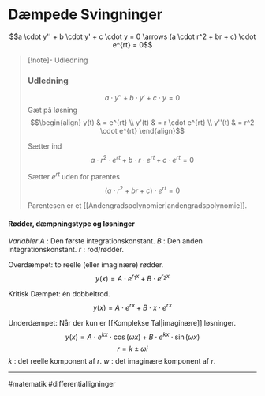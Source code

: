 # Dæmpede Svingninger

$$a \cdot y'' + b \cdot y' + c \cdot y = 0 \arrows (a \cdot r^2 + br + c) \cdot e^{rt} = 0$$

>[!note]- Udledning
>### Udledning 
>
>$$a \cdot y'' + b \cdot y' + c \cdot y = 0$$
>Gæt på løsning
>$$\begin{align}
>y(t) & = e^{rt} \\
>y'(t) & = r \cdot  e^{rt} \\
>y''(t) & = r^2 \cdot e^{rt}
>\end{align}$$
>
>Sætter ind
$$a \cdot r^2 \cdot e ^{rt} + b \cdot r \cdot e^{rt} + c \cdot e^{rt} = 0$$
>
>Sætter $e^{rt}$ uden for parentes
$$(a \cdot r^2 + br + c) \cdot e^{rt} = 0$$
>
>Parentesen er et [[Andengradspolynomier|andengradspolynomie]]. 

#### Rødder, dæmpningstype og løsninger

*Variabler*
$A$ : Den første integrationskonstant.
$B$ : Den anden integrationskonstant.
$r$ : rod/rødder.

Overdæmpet: to reelle (eller imaginære) rødder.
$$y(x) = A \cdot e^{r_1x} + B \cdot e^{r_2x}$$

Kritisk Dæmpet: én dobbeltrod.
$$y(x) = A \cdot e^{rx} + B \cdot x \cdot e^{rx}$$

Underdæmpet: Når der kun er [[Komplekse Tal|imaginære]] løsninger.
$$y(x) = A \cdot e^{kx} \cdot \cos(\omega x) + B \cdot  e^{kx} \cdot \sin(\omega x)$$
$$r = k \pm \omega i$$
$k$ : det reelle komponent af $r$.
$w$ : det imaginære komponent af $r$.

---
#matematik #differentialligninger 